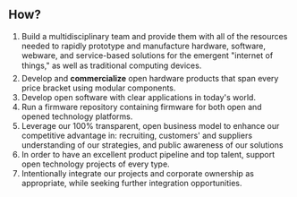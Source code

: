 ## How?

1. Build a multidisciplinary team and provide them with all of the resources needed to rapidly prototype and manufacture hardware, software, webware, and service-based solutions for the emergent "internet of things," as well as traditional computing devices.
2. Develop and **commercialize** open hardware products that span every price bracket using modular components.
3. Develop open software with clear applications in today's world.
4. Run a firmware repository containing firmware for both open and opened technology platforms.
5. Leverage our 100% transparent, open business model to enhance our competitive advantage in: recruiting, customers' and suppliers understanding of our strategies, and public awareness of our solutions
6. In order to have an excellent product pipeline and top talent, support open technology projects of every type.
7. Intentionally integrate our projects and corporate ownership as appropriate, while seeking further integration opportunities.
